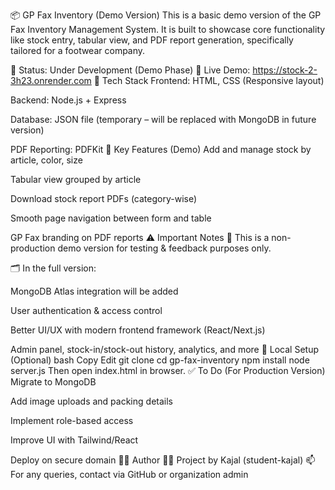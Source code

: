 📦 GP Fax Inventory (Demo Version)
This is a basic demo version of the GP Fax Inventory Management System.
It is built to showcase core functionality like stock entry, tabular view, and PDF report generation, specifically tailored for a footwear company.

🧪 Status: Under Development (Demo Phase)
🚀 Live Demo: https://stock-2-3h23.onrender.com
🧰 Tech Stack
Frontend: HTML, CSS (Responsive layout)

Backend: Node.js + Express

Database: JSON file (temporary – will be replaced with MongoDB in future version)

PDF Reporting: PDFKit
🎯 Key Features (Demo)
Add and manage stock by article, color, size

Tabular view grouped by article

Download stock report PDFs (category-wise)

Smooth page navigation between form and table

GP Fax branding on PDF reports
⚠️ Important Notes
🔧 This is a non-production demo version for testing & feedback purposes only.

🗂 In the full version:

MongoDB Atlas integration will be added

User authentication & access control

Better UI/UX with modern frontend framework (React/Next.js)

Admin panel, stock-in/stock-out history, analytics, and more
🔨 Local Setup (Optional)
bash
Copy
Edit
git clone <repo-url>
cd gp-fax-inventory
npm install
node server.js
Then open index.html in browser.
✅ To Do (For Production Version)
 Migrate to MongoDB

 Add image uploads and packing details

 Implement role-based access

 Improve UI with Tailwind/React

 Deploy on secure domain
 🙋‍♀️ Author
👩‍💻 Project by Kajal (student-kajal)
📫 For any queries, contact via GitHub or organization admin
